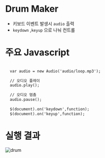# Drum Maker
  
  - 키보드 이벤트 발생시 `audio` 출력
  - `keydown` ,`keyup` 으로 나눠 컨트롤

# 주요 Javascript

~~~html
  
  var audio = new Audio('audio/loop.mp3');
  
  // 오디오 플레이
  audio.play();
  
  // 오디오 멈춤
  audio.pause();
  
  $(document).on('keydown',function);
  $(document).on('keyup',function);

~~~


# 실행 결과
![drum](https://user-images.githubusercontent.com/26784875/57010462-c7a52200-6c37-11e9-95b0-0c3b6d809a62.gif)
